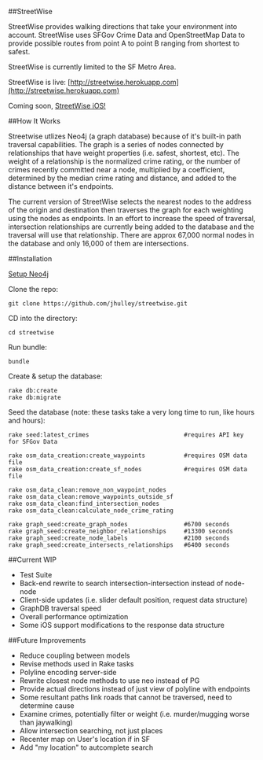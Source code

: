 ##StreetWise

StreetWise provides walking directions that take your environment into account. StreetWise uses SFGov Crime Data and OpenStreetMap Data to provide possible routes from point A to point B ranging from shortest to safest.

StreetWise is currently limited to the SF Metro Area.

StreetWise is live: [http://streetwise.herokuapp.com](http://streetwise.herokuapp.com)

Coming soon, [StreetWise iOS!](https://github.com/jhulley/StreetWiseiOS)


##How It Works

Streetwise utlizes Neo4j (a graph database) because of it's built-in path traversal capabilities. The graph is a series of nodes connected by relationships that have weight properties (i.e. safest, shortest, etc). The weight of a relationship is the normalized crime rating, or the number of crimes recently committed near a node, multiplied by a coefficient, determined by the median crime rating and distance, and added to the distance between it's endpoints.

The current version of StreetWise selects the nearest nodes to the address of the origin and destination then traverses the graph for each weighting using the nodes as endpoints. In an effort to increase the speed of traversal, intersection relationships are currently being added to the database and the traversal will use that relationship. There are approx 67,000 normal nodes in the database and only 16,000 of them are intersections.


##Installation

[Setup Neo4j](http://www.neo4j.org/download)

Clone the repo:

```
git clone https://github.com/jhulley/streetwise.git
```

CD into the directory:

```
cd streetwise
```

Run bundle:

```
bundle
```

Create & setup the database:

```
rake db:create
rake db:migrate
```

Seed the database (note: these tasks take a very long time to run, like hours and hours):

```
rake seed:latest_crimes                           #requires API key for SFGov Data

rake osm_data_creation:create_waypoints           #requires OSM data file
rake osm_data_creation:create_sf_nodes            #requires OSM data file

rake osm_data_clean:remove_non_waypoint_nodes
rake osm_data_clean:remove_waypoints_outside_sf
rake osm_data_clean:find_intersection_nodes
rake osm_data_clean:calculate_node_crime_rating

rake graph_seed:create_graph_nodes                #6700 seconds
rake graph_seed:create_neighbor_relationships     #13300 seconds
rake graph_seed:create_node_labels                #2100 seconds
rake graph_seed:create_intersects_relationships   #6400 seconds
```


##Current WIP
* Test Suite
* Back-end rewrite to search intersection-intersection instead of node-node
* Client-side updates (i.e. slider default position, request data structure)
* GraphDB traversal speed
* Overall performance optimization
* Some iOS support modifications to the response data structure


##Future Improvements
* Reduce coupling between models
* Revise methods used in Rake tasks
* Polyline encoding server-side
* Rewrite closest node methods to use neo instead of PG
* Provide actual directions instead of just view of polyline with endpoints
* Some resultant paths link roads that cannot be traversed, need to determine cause
* Examine crimes, potentially filter or weight (i.e. murder/mugging worse than jaywalking)
* Allow intersection searching, not just places
* Recenter map on User's location if in SF
* Add "my location" to autcomplete search
